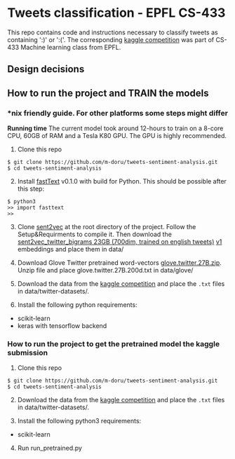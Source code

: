 # Tweets classification - EPFL CS-433

This repo contains code and instructions necessary to classify tweets as containing ':)' or ':('. The corresponding [kaggle competition](https://www.kaggle.com/c/epfml17-text) was part of CS-433 Machine learning class from EPFL.

## Design decisions


## How to run the project and TRAIN the models
### \*nix friendly guide. For other platforms some steps might differ
**Running time** The current model took around 12-hours to train on a 8-core CPU, 60GB of RAM and a Tesla K80 GPU. The GPU is highly recommended.

1. Clone this repo
```
$ git clone https://github.com/m-doru/tweets-sentiment-analysis.git
$ cd tweets-sentiment-analysis
```

2. Install [fastText](https://github.com/facebookresearch/fastText) v0.1.0 with build for Python.
This should be possible after this step:
```
$ python3
>> import fasttext
>>
```

3. Clone [sent2vec](https://github.com/epfml/sent2vec.git) at the root directory of the project. Follow the Setup&Requirments to compile it. Then download the [sent2vec_twitter_bigrams 23GB (700dim, trained on english tweets)](https://drive.google.com/open?id=0B6VhzidiLvjSeHI4cmdQdXpTRHc) [v1](https://github.com/epfml/sent2vec/releases/tag/v1) embeddings and place them in data/ 

4. Download Glove Twitter pretrained word-vectors [glove.twitter.27B.zip](https://nlp.stanford.edu/projects/glove/). Unzip file and place glove.twitter.27B.200d.txt in data/glove/

5. Download the data from the [kaggle competition](https://www.kaggle.com/c/epfml17-text) and place the ```.txt``` files in data/twitter-datasets/.

6. Install the following python requirements:
  * scikit-learn
  * keras with tensorflow backend


### How to run the project to get the pretrained model the kaggle submission 
1. Clone this repo
```
$ git clone https://github.com/m-doru/tweets-sentiment-analysis.git
$ cd tweets-sentiment-analysis
```

2. Download the data from the [kaggle competition](https://www.kaggle.com/c/epfml17-text) and place the ```.txt``` files in data/twitter-datasets/.

3. Install the following python3 requirements:
 * scikit-learn

4. Run run_pretrained.py
